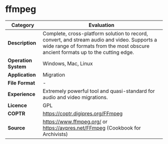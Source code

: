 # ffmpeg

| Category | Evaluation |
| --- | --- |
| **Description**  | Complete, cross-platform solution to record, convert, and stream audio and video. Supports a wide range of formats from the most obscure ancient formats up to the cutting edge. |
| **Operation System**  | Windows, Mac, Linux  |
| **Application**  | Migration |
| **File Format** | - |
| **Experience** | Extremely powerful tool and quasi-standard for audio and video migrations. |
| **Licence** | GPL |
| **COPTR** | https://coptr.digipres.org/FFmpeg |
| **Source** | https://www.ffmpeg.org/ or https://avpres.net/FFmpeg (Cookbook for Archivists) |
